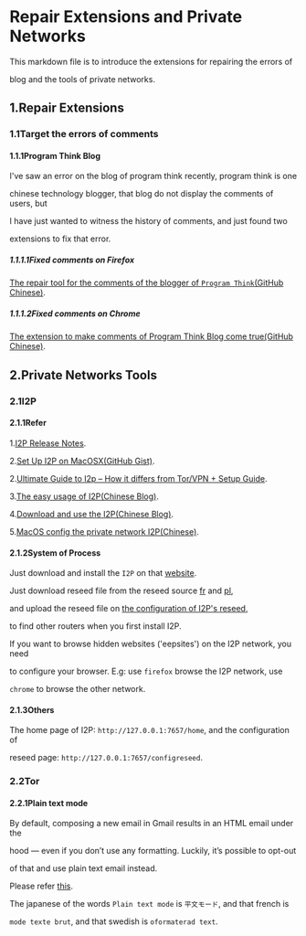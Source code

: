 # Repair Extensions and Private Networks

This markdown file is to introduce the extensions for repairing the errors of

blog and the tools of private networks.

## 1.Repair Extensions

### 1.1Target the errors of comments

#### 1.1.1Program Think Blog

I've saw an error on the blog of program think recently, program think is one

chinese technology blogger, that blog do not display the comments of users, but

I have just wanted to witness the history of comments, and just found two

extensions to fix that error.

##### 1.1.1.1Fixed comments on Firefox

[The repair tool for the comments of the blogger of `Program Think`(GitHub Chinese)](https://github.com/learnthink/blog_repair).

##### 1.1.1.2Fixed comments on Chrome

[The extension to make comments of Program Think Blog come true(GitHub Chinese)](https://github.com/chonglang-TV/program-think-chrome-repair).

## 2.Private Networks Tools

### 2.1I2P

#### 2.1.1Refer

1.[I2P Release Notes](https://geti2p.net/en/download).

2.[Set Up I2P on MacOSX(GitHub Gist)](https://gist.github.com/Staxxthedan/1937277441b135f5de4f50903d065c3d).

2.[Ultimate Guide to I2p – How it differs from Tor/VPN + Setup Guide](https://www.wizcase.com/blog/understanding-the-invisible-internet-project/#6).

3.[The easy usage of I2P(Chinese Blog)](https://program-think.blogspot.com/2012/06/gfw-i2p.html#comments).

4.[Download and use the I2P(Chinese Blog)](https://deepweb007.wordpress.com/2018/04/28/i2p%E7%BD%91%E7%BB%9C-%E5%A4%A7%E8%92%9C%E8%B7%AF%E7%94%B1%E4%B8%8B%E8%BD%BD%E5%8F%8A%E4%BD%BF%E7%94%A8%E4%BB%8B%E7%BB%8D/).

5.[MacOS config the private network I2P(Chinese)](http://codelife.me/blog/2012/10/07/config-i2p-router-in-macos-x/).

#### 2.1.2System of Process

Just download and install the `I2P` on that [website](https://geti2p.net).

Just download reseed file from the reseed source [fr](https://reseed-fr.i2pd.xyz/) and [pl](https://reseed-pl.i2pd.xyz/),

and upload the reseed file on [the configuration of I2P's reseed](http://127.0.0.1:7657/configreseed),

to find other routers when you first install I2P.

If you want to browse hidden websites ('eepsites') on the I2P network, you need

to configure your browser. E.g: use `firefox` browse the I2P network, use

`chrome` to browse the other network.

#### 2.1.3Others

The home page of I2P: `http://127.0.0.1:7657/home`, and the configuration of

reseed page: `http://127.0.0.1:7657/configreseed`.

### 2.2Tor

#### 2.2.1Plain text mode

By default, composing a new email in Gmail results in an HTML email under the

hood — even if you don’t use any formatting. Luckily, it’s possible to opt-out

of that and use plain text email instead.

Please refer [this](https://mathiasbynens.be/notes/gmail-plain-text).

The japanese of the words `Plain text mode` is `平文モード`, and that french is

`mode texte brut`, and that swedish is `oformaterad text`.
